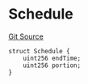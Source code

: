 # Schedule
[Git Source](https://github.com/BJustCoin/BJustCoin/blob/e7038856495a90d82d025f98c39648e6605afbeb/src/flatten/VestingToken_flatten.sol)


```solidity
struct Schedule {
    uint256 endTime;
    uint256 portion;
}
```


